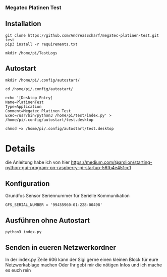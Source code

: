 ### Megatec Platinen Test

## Installation
```
git clone https://github.com/AndreasScharf/megatec-platinen-test.git test
pip3 install -r requirements.txt

mkdir /home/pi/TestLogs

```

## Autostart

```
mkdir /home/pi/.config/autostart/

cd /home/pi/.config/autostart/

echo '[Desktop Entry]
Name=PlatinenTest
Type=Application
Comment=Megatec Platinen Test
Exec=/usr/bin/python3 /home/pi/test/index.py' > /home/pi/.config/autostart/test.desktop

chmod +x /home/pi/.config/autostart/test.desktop
```
# Details 
die Anleitung habe ich von hier
https://medium.com/@arslion/starting-python-gui-program-on-raspberry-pi-startup-56fb4e451cc1


## Konfiguration
Grundfos Sensor Seriennummer für Serielle Kommunikation
```
GFS_SERIAL_NUMBER = '99455960-01-228-00498'
```

## Ausführen ohne Autostart
```
python3 index.py
```

## Senden in eueren Netzwerkordner
In der index.py Zeile 606 kann der Sigi gerne einen kleinen Block für eure Netzwerkablage machen
Oder Ihr gebt mir die nötigen Infos und ich mache es euch rein

